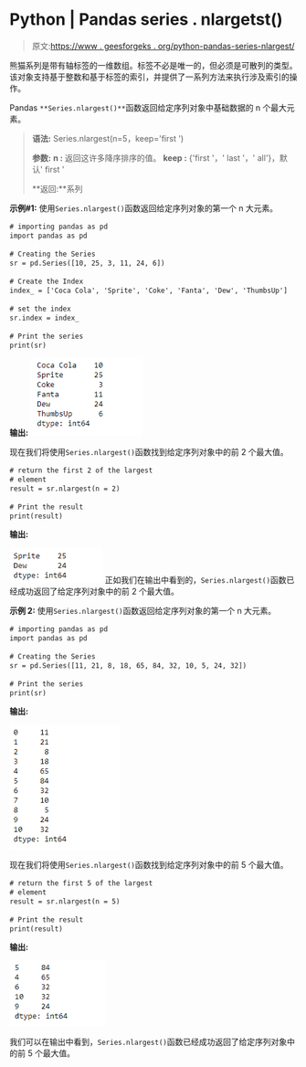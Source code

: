 # Python | Pandas series . nlargetst()

> 原文:[https://www . geesforgeks . org/python-pandas-series-nlargest/](https://www.geeksforgeeks.org/python-pandas-series-nlargest/)

熊猫系列是带有轴标签的一维数组。标签不必是唯一的，但必须是可散列的类型。该对象支持基于整数和基于标签的索引，并提供了一系列方法来执行涉及索引的操作。

Pandas `**Series.nlargest()**`函数返回给定序列对象中基础数据的 n 个最大元素。

> **语法:** Series.nlargest(n=5，keep='first ')
> 
> **参数:**
> **n :** 返回这许多降序排序的值。
> **keep :** {'first '，' last '，' all'}，默认' first '
> 
> **返回:**系列

**示例#1:** 使用`Series.nlargest()`函数返回给定序列对象的第一个 n 大元素。

```
# importing pandas as pd
import pandas as pd

# Creating the Series
sr = pd.Series([10, 25, 3, 11, 24, 6])

# Create the Index
index_ = ['Coca Cola', 'Sprite', 'Coke', 'Fanta', 'Dew', 'ThumbsUp']

# set the index
sr.index = index_

# Print the series
print(sr)
```

**输出:**
![](img/dab04769c1239f7411b50876f1fa5e58.png)

现在我们将使用`Series.nlargest()`函数找到给定序列对象中的前 2 个最大值。

```
# return the first 2 of the largest
# element
result = sr.nlargest(n = 2)

# Print the result
print(result)
```

**输出:**

![](img/51fe6a0711dc24473f06c946873f97b1.png)
正如我们在输出中看到的，`Series.nlargest()`函数已经成功返回了给定序列对象中的前 2 个最大值。

**示例 2:** 使用`Series.nlargest()`函数返回给定序列对象的第一个 n 大元素。

```
# importing pandas as pd
import pandas as pd

# Creating the Series
sr = pd.Series([11, 21, 8, 18, 65, 84, 32, 10, 5, 24, 32])

# Print the series
print(sr)
```

**输出:**

![](img/d52f8833298554c10ba883da368913f5.png)

现在我们将使用`Series.nlargest()`函数找到给定序列对象中的前 5 个最大值。

```
# return the first 5 of the largest
# element
result = sr.nlargest(n = 5)

# Print the result
print(result)
```

**输出:**

![](img/793e0253daa7993978967093a7aa87a7.png)

我们可以在输出中看到，`Series.nlargest()`函数已经成功返回了给定序列对象中的前 5 个最大值。